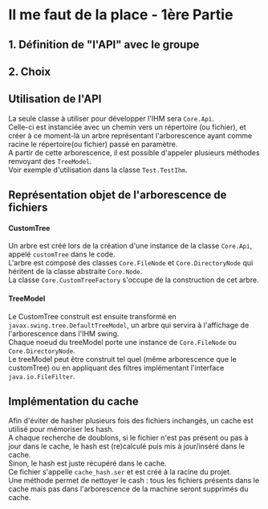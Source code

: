 # Il me faut de la place - 1ère Partie
## 1. Définition de "l'API" avec le groupe
## 2. Choix 

## Utilisation de l'API
La seule classe à utiliser pour développer l'IHM sera `Core.Api`.  
Celle-ci est instanciée avec un chemin vers un répertoire (ou fichier), et créer à ce moment-là un arbre représentant l'arborescence ayant comme racine le répertoire(ou fichier) passé en paramètre.  
A partir de cette arborescence, il est possible d'appeler plusieurs méthodes renvoyant des `TreeModel`.  
Voir exemple d'utilisation dans la classe `Test.TestIhm`.  

## Représentation objet de l'arborescence de fichiers
#### CustomTree
Un arbre est créé lors de la création d'une instance de la classe `Core.Api`, appelé `customTree` dans le code.  
L'arbre est composé des classes `Core.FileNode` et `Core.DirectoryNode` qui héritent de la classe abstraite `Core.Node`.  
La classe `Core.CustomTreeFactory` s'occupe de la construction de cet arbre.
#### TreeModel
Le CustomTree construit est ensuite transformé en `javax.swing.tree.DefaultTreeModel`, un arbre qui servira à l'affichage de l'arborescence dans l'IHM swing.  
Chaque noeud du treeModel porte une instance de `Core.FileNode` ou `Core.DirectoryNode`.  
Le treeModel peut être construit tel quel (même arborescence que le customTree) ou en appliquant des filtres implémentant l'interface `java.io.FileFilter`.

## Implémentation du cache
Afin d'éviter de hasher plusieurs fois des fichiers inchangés, un cache est utilisé pour mémoriser les hash.  
A chaque recherche de doublons, si le fichier n'est pas présent ou pas à jour dans le cache, le hash est (re)calculé puis mis à jour/inséré dans le cache.  
Sinon, le hash est juste récupéré dans le cache.  
Ce fichier s'appelle `cache_hash.ser` et est créé à la racine du projet.  
Une méthode permet de nettoyer le cash : tous les fichiers présents dans le cache mais pas dans l'arborescence de la machine seront supprimés du cache.

